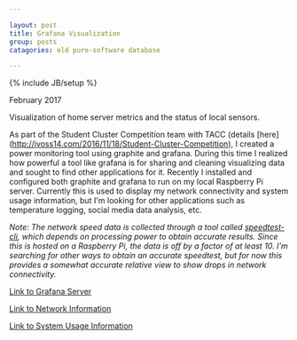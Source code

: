 ```yaml
---

layout: post
title: Grafana Visualization
group: posts
catagories: old pure-software database

---
```

{% include JB/setup %}

February 2017

Visualization of home server metrics and the status of local sensors.
<!--excerpt-->

As part of the Student Cluster Competition team with TACC (details [here] (http://jvoss14.com/2016/11/18/Student-Cluster-Competition), I
created a power monitoring tool using graphite and grafana. During this time I
realized how powerful a tool like grafana is for sharing and cleaning
visualizing data and sought to find other applications for it. Recently I
installed and configured both graphite and grafana to run on my local Raspberry
Pi server. Currently this is used to display my network connectivity
and system usage information, but I'm looking for other applications such as
temperature logging, social media data analysis, etc. 

*Note: The network speed data is collected through a tool called
[speedtest-cli](https://github.com/sivel/speedtest-cli), which depends on 
processing power to obtain accurate results. Since this is hosted on a 
Raspberry Pi, the data is off by a factor of at least 10. I'm searching for other 
ways to obtain an accurate speedtest, but for now this provides a somewhat
accurate relative view to show drops in network connectivity.*

[Link to Grafana Server](http://view.jvoss14.com/)

[Link to Network Information](http://view.jvoss14.com/dashboard/db/speedtest)

[Link to System Usage
Information](http://view.jvoss14.com/dashboard/db/system-usage)
